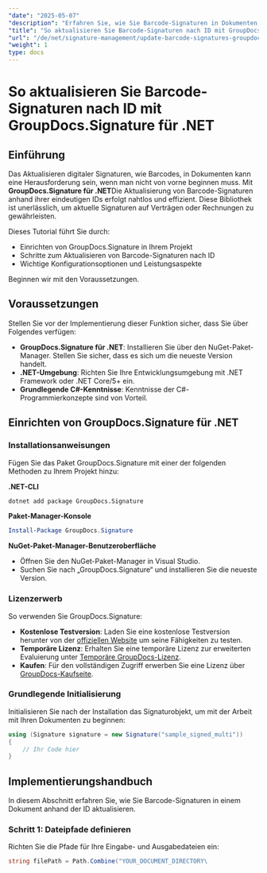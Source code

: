 ```yaml
---
"date": "2025-05-07"
"description": "Erfahren Sie, wie Sie Barcode-Signaturen in Dokumenten mit GroupDocs.Signature für .NET effizient aktualisieren. Folgen Sie unserer Schritt-für-Schritt-Anleitung zur Signaturverwaltung."
"title": "So aktualisieren Sie Barcode-Signaturen nach ID mit GroupDocs.Signature für .NET"
"url": "/de/net/signature-management/update-barcode-signatures-groupdocs-signature-net/"
"weight": 1
type: docs
---
```

# So aktualisieren Sie Barcode-Signaturen nach ID mit GroupDocs.Signature für .NET

## Einführung
Das Aktualisieren digitaler Signaturen, wie Barcodes, in Dokumenten kann eine Herausforderung sein, wenn man nicht von vorne beginnen muss. Mit **GroupDocs.Signature für .NET**Die Aktualisierung von Barcode-Signaturen anhand ihrer eindeutigen IDs erfolgt nahtlos und effizient. Diese Bibliothek ist unerlässlich, um aktuelle Signaturen auf Verträgen oder Rechnungen zu gewährleisten.

Dieses Tutorial führt Sie durch:
- Einrichten von GroupDocs.Signature in Ihrem Projekt
- Schritte zum Aktualisieren von Barcode-Signaturen nach ID
- Wichtige Konfigurationsoptionen und Leistungsaspekte

Beginnen wir mit den Voraussetzungen.

## Voraussetzungen
Stellen Sie vor der Implementierung dieser Funktion sicher, dass Sie über Folgendes verfügen:
- **GroupDocs.Signature für .NET**: Installieren Sie über den NuGet-Paket-Manager. Stellen Sie sicher, dass es sich um die neueste Version handelt.
- **.NET-Umgebung**: Richten Sie Ihre Entwicklungsumgebung mit .NET Framework oder .NET Core/5+ ein.
- **Grundlegende C#-Kenntnisse**: Kenntnisse der C#-Programmierkonzepte sind von Vorteil.

## Einrichten von GroupDocs.Signature für .NET
### Installationsanweisungen
Fügen Sie das Paket GroupDocs.Signature mit einer der folgenden Methoden zu Ihrem Projekt hinzu:

**.NET-CLI**
```bash
dotnet add package GroupDocs.Signature
```

**Paket-Manager-Konsole**
```powershell
Install-Package GroupDocs.Signature
```

**NuGet-Paket-Manager-Benutzeroberfläche**
- Öffnen Sie den NuGet-Paket-Manager in Visual Studio.
- Suchen Sie nach „GroupDocs.Signature“ und installieren Sie die neueste Version.

### Lizenzerwerb
So verwenden Sie GroupDocs.Signature:
- **Kostenlose Testversion**: Laden Sie eine kostenlose Testversion herunter von der [offiziellen Website](https://releases.groupdocs.com/signature/net/) um seine Fähigkeiten zu testen.
- **Temporäre Lizenz**: Erhalten Sie eine temporäre Lizenz zur erweiterten Evaluierung unter [Temporäre GroupDocs-Lizenz](https://purchase.groupdocs.com/temporary-license/).
- **Kaufen**: Für den vollständigen Zugriff erwerben Sie eine Lizenz über [GroupDocs-Kaufseite](https://purchase.groupdocs.com/buy).

### Grundlegende Initialisierung
Initialisieren Sie nach der Installation das Signaturobjekt, um mit der Arbeit mit Ihren Dokumenten zu beginnen:

```csharp
using (Signature signature = new Signature("sample_signed_multi"))
{
    // Ihr Code hier
}
```

## Implementierungshandbuch
In diesem Abschnitt erfahren Sie, wie Sie Barcode-Signaturen in einem Dokument anhand der ID aktualisieren.

### Schritt 1: Dateipfade definieren
Richten Sie die Pfade für Ihre Eingabe- und Ausgabedateien ein:

```csharp
string filePath = Path.Combine("YOUR_DOCUMENT_DIRECTORY\